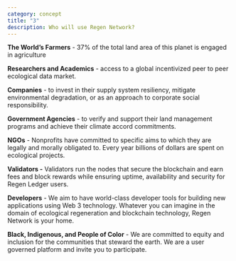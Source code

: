 ```yaml
---
category: concept
title: "3"
description: Who will use Regen Network?
---
```

**The World’s Farmers** - 37% of the total land area of this planet is engaged in agriculture

**Researchers and Academics** - access to a global incentivized peer to peer ecological data market.

**Companies** - to invest in their supply system resiliency, mitigate environmental degradation, or as an approach to corporate social responsibility.

**Government Agencies** - to verify and support their land management programs and achieve their climate accord commitments.

**NGOs** - Nonprofits have committed to specific aims to which they are legally and morally obligated to. Every year billions of dollars are spent on ecological projects.

**Validators -** Validators run the nodes that secure the blockchain and earn fees and block rewards while ensuring uptime, availability and security for Regen Ledger users.

**Developers** - We aim to have world-class developer tools for building new applications using Web 3 technology. Whatever you can imagine in the domain of ecological regeneration and blockchain technology, Regen Network is your home.

**Black, Indigenous, and People of Color** - We are committed to equity and inclusion for the communities that steward the earth. We are a user governed platform and invite you to participate.